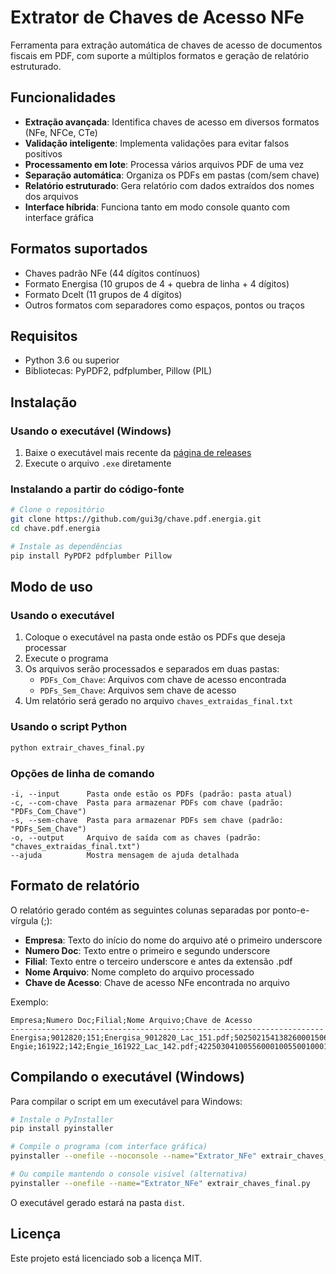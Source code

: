 # Extrator de Chaves de Acesso NFe

Ferramenta para extração automática de chaves de acesso de documentos fiscais em PDF, com suporte a múltiplos formatos e geração de relatório estruturado.

## Funcionalidades

- **Extração avançada**: Identifica chaves de acesso em diversos formatos (NFe, NFCe, CTe)
- **Validação inteligente**: Implementa validações para evitar falsos positivos
- **Processamento em lote**: Processa vários arquivos PDF de uma vez
- **Separação automática**: Organiza os PDFs em pastas (com/sem chave)
- **Relatório estruturado**: Gera relatório com dados extraídos dos nomes dos arquivos
- **Interface híbrida**: Funciona tanto em modo console quanto com interface gráfica

## Formatos suportados

- Chaves padrão NFe (44 dígitos contínuos)
- Formato Energisa (10 grupos de 4 + quebra de linha + 4 dígitos)
- Formato Dcelt (11 grupos de 4 dígitos)
- Outros formatos com separadores como espaços, pontos ou traços

## Requisitos

- Python 3.6 ou superior
- Bibliotecas: PyPDF2, pdfplumber, Pillow (PIL)

## Instalação

### Usando o executável (Windows)

1. Baixe o executável mais recente da [página de releases](https://github.com/gui3g/chave.pdf.energia/releases)
2. Execute o arquivo `.exe` diretamente

### Instalando a partir do código-fonte

```bash
# Clone o repositório
git clone https://github.com/gui3g/chave.pdf.energia.git
cd chave.pdf.energia

# Instale as dependências
pip install PyPDF2 pdfplumber Pillow
```

## Modo de uso

### Usando o executável

1. Coloque o executável na pasta onde estão os PDFs que deseja processar
2. Execute o programa
3. Os arquivos serão processados e separados em duas pastas:
   - `PDFs_Com_Chave`: Arquivos com chave de acesso encontrada
   - `PDFs_Sem_Chave`: Arquivos sem chave de acesso
4. Um relatório será gerado no arquivo `chaves_extraidas_final.txt`

### Usando o script Python

```bash
python extrair_chaves_final.py
```

### Opções de linha de comando

```
-i, --input      Pasta onde estão os PDFs (padrão: pasta atual)
-c, --com-chave  Pasta para armazenar PDFs com chave (padrão: "PDFs_Com_Chave")
-s, --sem-chave  Pasta para armazenar PDFs sem chave (padrão: "PDFs_Sem_Chave")
-o, --output     Arquivo de saída com as chaves (padrão: "chaves_extraidas_final.txt")
--ajuda          Mostra mensagem de ajuda detalhada
```

## Formato de relatório

O relatório gerado contém as seguintes colunas separadas por ponto-e-vírgula (;):

- **Empresa**: Texto do início do nome do arquivo até o primeiro underscore
- **Numero Doc**: Texto entre o primeiro e segundo underscore
- **Filial**: Texto entre o terceiro underscore e antes da extensão .pdf
- **Nome Arquivo**: Nome completo do arquivo processado
- **Chave de Acesso**: Chave de acesso NFe encontrada no arquivo

Exemplo:
```
Empresa;Numero Doc;Filial;Nome Arquivo;Chave de Acesso
----------------------------------------------------------------------
Energisa;9012820;151;Energisa_9012820_Lac_151.pdf;50250215413826000150660020090128201010035662
Engie;161922;142;Engie_161922_Lac_142.pdf;42250304100556000100550010001619221102627515
```

## Compilando o executável (Windows)

Para compilar o script em um executável para Windows:

```bash
# Instale o PyInstaller
pip install pyinstaller

# Compile o programa (com interface gráfica)
pyinstaller --onefile --noconsole --name="Extrator_NFe" extrair_chaves_final.py

# Ou compile mantendo o console visível (alternativa)
pyinstaller --onefile --name="Extrator_NFe" extrair_chaves_final.py
```

O executável gerado estará na pasta `dist`.

## Licença

Este projeto está licenciado sob a licença MIT.
